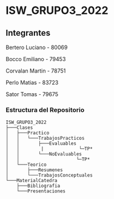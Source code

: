 # ISW_GRUPO3_2022

## Integrantes

Bertero Luciano - 80069

Bocco Emiliano - 79453 

Corvalan Martin - 78751

Perlo Matias - 83723

Sator Tomas - 79675
    
### Estructura del Repositorio

    ISW_GRUPO3_2022
    ├───Clases
    │   ├───Practico
    │   │   └───TrabajosPracticos
    │   │       ├───Evaluables
    │   │        |             └─TP*
    │   │       └───NoEvaluables
    │   │                     └─TP*
    │   └───Teorico
    │       ├───Resumenes
    │       └───TrabajosConceptuales
    └───MaterialCatedra
        ├───Bibliografia
        └───Presentaciones
